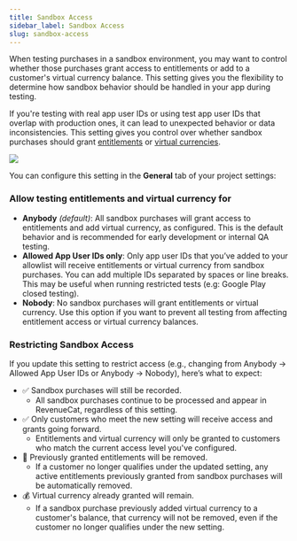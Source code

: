 ```yaml
---
title: Sandbox Access
sidebar_label: Sandbox Access
slug: sandbox-access
---
```


When testing purchases in a sandbox environment, you may want to control whether those purchases grant access to entitlements or add to a customer's virtual currency balance. This setting gives you the flexibility to determine how sandbox behavior should be handled in your app during testing.

If you're testing with real app user IDs or using test app user IDs that overlap with production ones, it can lead to unexpected behavior or data inconsistencies. This setting gives you control over whether sandbox purchases should grant [entitlements](/getting-started/entitlements) or [virtual currencies](/offerings/virtual-currency).

![](/images/virtual-currency/testing-settings.png)

You can configure this setting in the **General** tab of your project settings:

### Allow testing entitlements and virtual currency for

- **Anybody** _(default)_: All sandbox purchases will grant access to entitlements and add virtual currency, as configured. This is the default behavior and is recommended for early development or internal QA testing.
- **Allowed App User IDs only**: Only app user IDs that you’ve added to your allowlist will receive entitlements or virtual currency from sandbox purchases. You can add multiple IDs separated by spaces or line breaks. This may be useful when running restricted tests (e.g: Google Play closed testing).
- **Nobody**: No sandbox purchases will grant entitlements or virtual currency. Use this option if you want to prevent all testing from affecting entitlement access or virtual currency balances.

### Restricting Sandbox Access

If you update this setting to restrict access (e.g., changing from Anybody → Allowed App User IDs or Anybody → Nobody), here’s what to expect:

- ✅ Sandbox purchases will still be recorded.
  - All sandbox purchases continue to be processed and appear in RevenueCat, regardless of this setting.
- ✅ Only customers who meet the new setting will receive access and grants going forward.
  - Entitlements and virtual currency will only be granted to customers who match the current access level you've configured.
- 🔁 Previously granted entitlements will be removed.
  - If a customer no longer qualifies under the updated setting, any active entitlements previously granted from sandbox purchases will be automatically removed.
- 💰 Virtual currency already granted will remain.
  - If a sandbox purchase previously added virtual currency to a customer's balance, that currency will not be removed, even if the customer no longer qualifies under the new setting.
